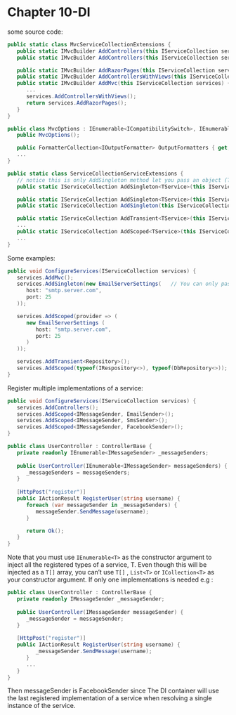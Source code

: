 Chapter 10-DI
==============================

some source code:
```C#
public static class MvcServiceCollectionExtensions {
   public static IMvcBuilder AddControllers(this IServiceCollection services);  // for WebApi project
   public static IMvcBuilder AddControllers(this IServiceCollection services, Action<MvcOptions> configure);   // overload pattern for methods below

   public static IMvcBuilder AddRazorPages(this IServiceCollection services);  // for Razor Page project
   public static IMvcBuilder AddControllersWithViews(this IServiceCollection services);   // for MVC HTML view project
   public static IMvcBuilder AddMvc(this IServiceCollection services) {        //  for both MVC HTML view and Razor Page project
      ...
      services.AddControllersWithViews();
      return services.AddRazorPages();
   }    
}

public class MvcOptions : IEnumerable<ICompatibilitySwitch>, IEnumerable {
   public MvcOptions();

   public FormatterCollection<IOutputFormatter> OutputFormatters { get; }
   ...
}
```
```C#
public static class ServiceCollectionServiceExtensions {
   // notice this is only AddSingleton method let you pass an object (TService), there is no AddScoped or AddTransient counterpart
   public static IServiceCollection AddSingleton<TService>(this IServiceCollection services, TService implementationInstance);

   public static IServiceCollection AddSingleton<TService>(this IServiceCollection services, Func<IServiceProvider, TService> implementationFactory);
   public static IServiceCollection AddSingleton(this IServiceCollection services, Type serviceType, Type implementationType);

   public static IServiceCollection AddTransient<TService>(this IServiceCollection services, Func<IServiceProvider, TService> implementationFactory);
   ...
   public static IServiceCollection AddScoped<TService>(this IServiceCollection services, Func<IServiceProvider, TService> implementationFactory)
   ...
}
```

Some examples:
```C#
public void ConfigureServices(IServiceCollection services) {
   services.AddMvc();
   services.AddSingleton(new EmailServerSettings(   // You can only pass an already-constructed object to AddSingleton
      host: "smtp.server.com",
      port: 25
   ));

   services.AddScoped(provider => (
      new EmailServerSettings (
         host: "smtp.server.com",
         port: 25
      )
   ));

   services.AddTransient<Repository>();
   services.AddScoped(typeof(IRespository<>), typeof(DbRepository<>));
}
```
Register multiple implementations of a service:
```C#
public void ConfigureServices(IServiceCollection services) {
   services.AddControllers();
   services.AddScoped<IMessageSender, EmailSender>();
   services.AddScoped<IMessageSender, SmsSender>();
   services.AddScoped<IMessageSender, FacebookSender>();  
} 

public class UserController : ControllerBase {
   private readonly IEnumerable<IMessageSender> _messageSenders; 
   
   public UserController(IEnumerable<IMessageSender> messageSenders) { 
      _messageSenders = messageSenders; 
   }
   
   [HttpPost("register")]
   public IActionResult RegisterUser(string username) {
      foreach (var messageSender in _messageSenders) {
         messageSender.SendMessage(username);
      }

      return Ok();
   }
}
```
Note that you must use `IEnumerable<T>` as the constructor argument to inject all the registered types of a service, T. Even though this will be injected as a `T[]` array, you can’t use `T[]` , `List<T>` or `ICollection<T>` as your constructor argument.
If only one implementations is needed e.g :
```C#
public class UserController : ControllerBase {
   private readonly IMessageSender _messageSender; 
   
   public UserController(IMessageSender messageSender) { 
      _messageSender = messageSender; 
   }
   
   [HttpPost("register")]
   public IActionResult RegisterUser(string username) {
         _messageSender.SendMessage(username);
      }
      ...
   }
}
```
Then messageSender is FacebookSender since The DI container will use the last registered implementation of a service when resolving a single instance of the service.
 
<!-- <code>&lt;T&gt;<code> -->

<!-- <div class="alert alert-info p-1" role="alert">
    
</div> -->

<!-- <div class="alert alert-info pt-2 pb-0" role="alert">
    <ul class="pl-1">
      <li></li>
      <li></li>
    </ul>  
</div> -->

<!-- <ul>
  <li></li>
  <li></li>
  <li></li>
  <li></li>
</ul>  -->

<!-- <ul>
  <li><b></b></li>
  <li><b></b></li>
  <li><b></b></li>
  <li><b></b></li>
</ul>  -->

<!-- ![alt text](./zImages/16-1.png "Title") -->

<!-- <span style="color:red">hurt</span> -->

<style type="text/css">
.markdown-body {
  max-width: 1800px;
  margin-left: auto;
  margin-right: auto;
}
</style>

<link rel="stylesheet" href="./zCSS/bootstrap.min.css">
<script src="./zCSS/jquery-3.3.1.slim.min.js"></script>
<script src="./zCSS/popper.min.js"></script>
<script src="./zCSS/bootstrap.min.js"></script>